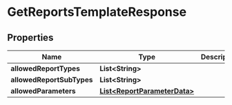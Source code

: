 
# GetReportsTemplateResponse

## Properties
Name | Type | Description | Notes
------------ | ------------- | ------------- | -------------
**allowedReportTypes** | **List&lt;String&gt;** |  |  [optional]
**allowedReportSubTypes** | **List&lt;String&gt;** |  |  [optional]
**allowedParameters** | [**List&lt;ReportParameterData&gt;**](ReportParameterData.md) |  |  [optional]



